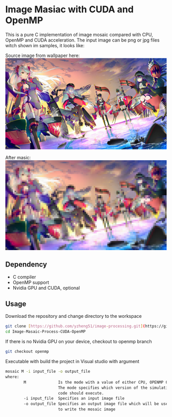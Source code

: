 # Image Masiac with CUDA and OpenMP
This is a pure C implementation of image mosaic compared with CPU, OpenMP and CUDA acceleration. The input image can be png or jpg files witch shown im samples,
it looks like:

Source image from wallpaper here:
![alt text](anime.jpg)

After masic:
![alt text](animeoutput.png)

## Dependency
- C compiler
- OpenMP support
- Nvidia GPU and CUDA, optional


## Usage
Download the repository and change directory to the workspace
```sh
git clone [https://github.com/yzheng51/image-processing.git](https://github.com/Qinzhizhou/Image-Masaic-Process-CUDA-OpenMP.git)
cd Image-Masaic-Process-CUDA-OpenMP
```

If there is no Nvidia GPU on your device, checkout to openmp branch

```sh
git checkout openmp
```
Executable with build the project in Visual studio  with argument 

```sh
mosaic M -i input_file -o output_file 
where:
        M              Is the mode with a value of either CPU, OPENMP OR CUDA. 
                       The mode specifies which version of the simulation
                       code should execute. 
        -i input_file  Specifies an input image file
        -o output_file Specifies an output image file which will be used
                       to write the mosaic image

```


